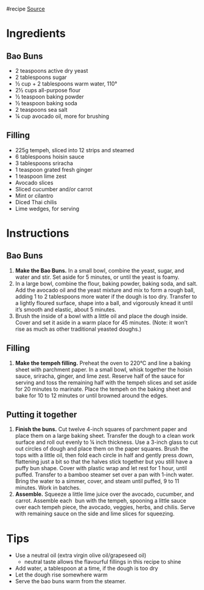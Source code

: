 #recipe 
[Source](https://www.loveandlemons.com/bao-buns/#wprm-recipe-container-44542)
# Ingredients
## Bao Buns
- 2 teaspoons active dry yeast
- 2 tablespoons sugar
- ½ cup + 2 tablespoons warm water, 110°
- 2½ cups all-purpose flour
- ½ teaspoon baking powder
- ½ teaspoon baking soda
- 2 teaspoons sea salt
- ¼ cup avocado oil, more for brushing
## Filling
- 225g tempeh, sliced into 12 strips and steamed
- 6 tablespoons hoisin sauce
- 3 tablespoons sriracha
- 1 teaspoon grated fresh ginger
- 1 teaspoon lime zest
- Avocado slices
- Sliced cucumber and/or carrot
- Mint or cilantro
- Diced Thai chilis
- Lime wedges, for serving
# Instructions

## Bao Buns
1. **Make the Bao Buns.** In a small bowl, combine the yeast, sugar, and water and stir. Set aside for 5 minutes, or until the yeast is foamy.
2. In a large bowl, combine the flour, baking powder, baking soda, and salt. Add the avocado oil and the yeast mixture and mix to form a rough ball, adding 1 to 2 tablespoons more water if the dough is too dry. Transfer to a lightly floured surface, shape into a ball, and vigorously knead it until it’s smooth and elastic, about 5 minutes.
3. Brush the inside of a bowl with a little oil and place the dough inside. Cover and set it aside in a warm place for 45 minutes. (Note: it won’t rise as much as other traditional yeasted doughs.)
## Filling
1. **Make the tempeh filling.** Preheat the oven to 220°C and line a baking sheet with parchment paper. In a small bowl, whisk together the hoisin sauce, sriracha, ginger, and lime zest. Reserve half of the sauce for serving and toss the remaining half with the tempeh slices and set aside for 20 minutes to marinate. Place the tempeh on the baking sheet and bake for 10 to 12 minutes or until browned around the edges.
## Putting it together
1. **Finish the buns.** Cut twelve 4-inch squares of parchment paper and place them on a large baking sheet. Transfer the dough to a clean work surface and roll out evenly to ¼ inch thickness. Use a 3-inch glass to cut out circles of dough and place them on the paper squares. Brush the tops with a little oil, then fold each circle in half and gently press down, flattening just a bit so that the halves stick together but you still have a puffy bun shape. Cover with plastic wrap and let rest for 1 hour, until puffed. Transfer to a bamboo steamer set over a pan with 1-inch water. Bring the water to a simmer, cover, and steam until puffed, 9 to 11 minutes. Work in batches. 
2. **Assemble.** Squeeze a little lime juice over the avocado, cucumber, and carrot. Assemble each  bun with the tempeh, spooning a little sauce over each tempeh piece, the avocado, veggies, herbs, and chilis. Serve with remaining sauce on the side and lime slices for squeezing.

# Tips
- Use a neutral oil (extra virgin olive oil/grapeseed oil)
	- neutral taste allows the flavourful fillings in this recipe to shine
- Add water, a tablespoon at a time, if the dough is too dry
- Let the dough rise somewhere warm
- Serve the bao buns warm from the steamer.